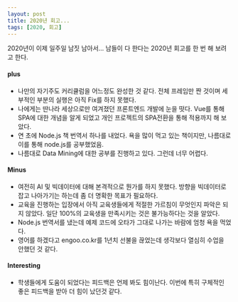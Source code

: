 ```yaml
---
layout: post
title: 2020년 회고...
tags: [2020, 회고] 
---
```




2020년이 이제 일주일 남짓 남아서... 남들이 다 한다는 2020년 회고를 한 번 해 보려고 한다. 

#### plus

- 나만의 자기주도 커리큘럼을 어느정도 완성한 것 같다. 전체 프레임만 짠 것이며 세부적인 부분의 실행은 아직 Fix를 하지 못했다. 
- 나에게는 딴나라 세상으로만 여겨졌던 프론트엔드 개발에 눈을 떳다. Vue를 통해 SPA에 대한 개념을 알게 되었고 개인 프로젝트의 SPA전환을 통해 적용까지 해 보았다. 
- 연 초에 Node.js 책 번역서 하나를 내었다. 욕을 많이 먹고 있는 책이지만, 나름대로 이를 통해 node.js를 공부했었음. 
- 나름대로 Data Mining에 대한 공부를 진행하고 있다. 그런데 너무 어렵다. 



#### Minus

* 여전히 AI 및 빅데이터에 대해 본격적으로 뭔가를 하지 못했다. 방향을 빅데이터로 잡고 나아가기는 하는데 좀 더 명확한 목표가 필요하다.
* 교육을 진행하는 입장에서 아직 교육생들에게 적절한 가르침이 무엇인지 파악은 되지 않았다. 일단 100%의 교육생을 만족시키는 것은 불가능하다는 것을 알았다. 
* Node.js 번역서를 냈는데 예제 코드에 오타가 그대로 나가는 바람에 엄청 욕을 먹었다. 
* 영어를 하겠다고 engoo.co.kr를 1년치 선불을 끊었는데 생각보다 열심히 수업을 안했던 것 같다. 



#### Interesting

* 학생들에게 도움이 되었다는 피드백은 언제 봐도 힘이난다. 이번에 특히 구체적인 좋은 피드백을 받아 더 힘이 났던것 같다. 





